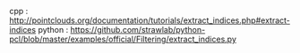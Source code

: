 cpp : http://pointclouds.org/documentation/tutorials/extract_indices.php#extract-indices
python : https://github.com/strawlab/python-pcl/blob/master/examples/official/Filtering/extract_indices.py

